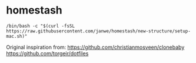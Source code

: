 homestash
=========

`/bin/bash -c "$(curl -fsSL https://raw.githubusercontent.com/janwe/homestash/new-structure/setup-mac.sh)"`

Original inspiration from:
https://github.com/christianmosveen/clonebaby
https://github.com/torgeir/dotfiles